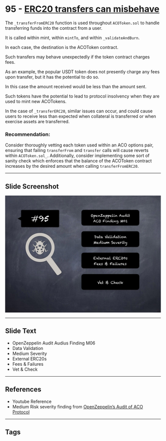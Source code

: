 
# 95 - [ERC20 transfers can misbehave](./ERC20%20transfers%20can%20misbehave.md)

The `_transferFromERC20` function is used throughout `ACOToken.sol` to handle transferring funds into the contract from a user. 

It is called within mint, within `mintTo`, and within `_validateAndBurn`. 

In each case, the destination is the ACOToken contract. 

Such transfers may behave unexpectedly if the token contract charges fees. 

As an example, the popular USDT token does not presently charge any fees upon transfer, but it has the potential to do so. 

In this case the amount received would be less than the amount sent. 

Such tokens have the potential to lead to protocol insolvency when they are used to mint new ACOTokens. 

In the case of `_transferERC20`, similar issues can occur, and could cause users to receive less than expected when collateral is transferred or when exercise assets are transferred.

### Recommendation:
Consider thoroughly vetting each token used within an ACO options pair, ensuring that failing `transferFrom` and `transfer` calls will cause reverts within `ACOToken.sol_`. Additionally, consider implementing some sort of sanity check which enforces that the balance of the ACOToken contract increases by the desired amount when calling `transferFromERC20`. 
___
## Slide Screenshot
![095.jpg](../../images/7.%20Audit%20Findings%20101/095.jpg)
___
## Slide Text
- OpenZeppelin Audit Audius Finding M06
- Data Validation
- Medium Severity
- External ERC20s
- Fees & Failures
- Vet & Check
___
## References
- Youtube Reference
- Medium Risk severity finding from [OpenZeppelin’s Audit of ACO Protocol](https://blog.openzeppelin.com/aco-protocol-audit/)
___
## Tags
